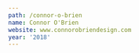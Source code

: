 ```yaml
---
path: /connor-o-brien
name: Connor O'Brien
website: www.connorobriendesign.com
year: '2018'
---
```


